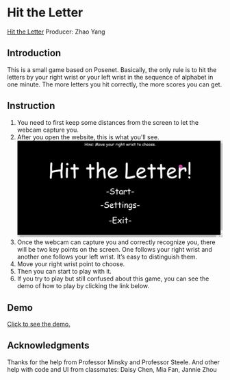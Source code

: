 # Hit the Letter
[Hit the Letter](https://joseph-posenet.herokuapp.com/)
Producer: Zhao Yang

## Introduction
This is a small game based on Posenet. Basically, the only rule is to hit the letters by your right wrist or your left wrist in the sequence of alphabet in one minute. The more letters you hit correctly, the more scores you can get. 

## Instruction
1. You need to first keep some distances from the screen to let the webcam capture you. 
2. After you open the website, this is what you'll see. 
   ![](https://github.com/JooooosephY/Hit-the-Letter/blob/master/res/screenshot.png)
3. Once the webcam can capture you and correctly recognize you, there will be two key points on the screen. One follows your right wrist and another one follows your left wrist. It’s easy to distinguish them. 
4. Move your right wrist point to choose.
5. Then you can start to play with it. 
6. If you try to play but still confused about this game, you can see the demo of how to play by clicking the link below. 

## Demo

[Click to see the demo. ](https://drive.google.com/file/d/1Jo_EArkm7q-uVwl-wn17IL4EvJOoNoqN/view)

## Acknowledgments

Thanks for the help from Professor Minsky and Professor Steele.
And other help with code and UI from classmates: Daisy Chen, Mia Fan, Jannie Zhou
